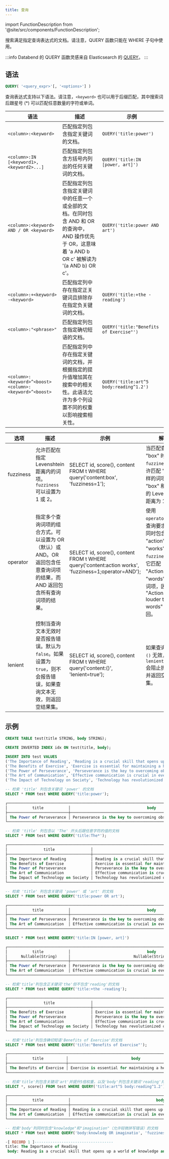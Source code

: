 ```yaml
---
title: 查询
---
```

import FunctionDescription from '@site/src/components/FunctionDescription';

<FunctionDescription description="引入或更新: v1.2.619"/>

搜索满足指定查询表达式的文档。请注意，QUERY 函数只能在 WHERE 子句中使用。

:::info
Databend 的 QUERY 函数灵感来自 Elasticsearch 的 [QUERY](https://www.elastic.co/guide/en/elasticsearch/reference/current/sql-functions-search.html#sql-functions-search-query)。
:::

## 语法

```sql
QUERY( '<query_expr>'[, '<options>'] )
```

查询表达式支持以下语法。请注意，`<keyword>` 也可以用于后缀匹配，其中搜索词后跟星号 (*) 可以匹配任意数量的字符或单词。

| 语法                                                  | 描述                                                                                                                                                                                                                                             | 示例                                |
|---------------------------------------------------------|---------------------------------------------------------------------------------------------------------------------------------------------------------------------------------------------------------------------------------------------------------|-----------------------------------------|
| `<column>:<keyword>`                                    | 匹配指定列包含指定关键词的文档。                                                                                                                                                                            | `QUERY('title:power')`                  |
| `<column>:IN [<keyword1>, <keyword2>...]` | 匹配指定列包含方括号内列出的任何关键词的文档。 | `QUERY('title:IN [power, art]')`|
| `<column>:<keyword> AND / OR <keyword>`                 | 匹配指定列包含指定关键词中的任意一个或全部的文档。在同时包含 AND 和 OR 的查询中，AND 操作优先于 OR，这意味着 'a AND b OR c' 被解读为 '(a AND b) OR c'。                       | `QUERY('title:power AND art')`          |
| `<column>:+<keyword> -<keyword>`                        | 匹配指定列中存在指定正关键词且排除存在指定负关键词的文档。                                                                                               | `QUERY('title:+the -reading')`          |
| `<column>:"<phrase>"`                                   | 匹配指定列包含指定确切短语的文档。                                                                                                                                                                       | `QUERY('title:"Benefits of Exercise"')` |
| `<column>:<keyword>^<boost> <column>:<keyword>^<boost>` | 匹配指定列中存在指定关键词的文档，并根据指定的提升值增加其在搜索中的相关性。此语法允许为多个列设置不同的权重以影响搜索相关性。 | `QUERY('title:art^5 body:reading^1.2')` |


| 选项    | 描述                                                                                                                                                                                         | 示例                                                                                              | 解释                                                                                                                                                                                                          |
|-----------|-----------------------------------------------------------------------------------------------------------------------------------------------------------------------------------------------------|------------------------------------------------------------------------------------------------------|----------------------------------------------------------------------------------------------------------------------------------------------------------------------------------------------------------------------|
| fuzziness | 允许匹配在指定 Levenshtein 距离内的词项。`fuzziness` 可以设置为 1 或 2。                                                                                                    | SELECT id, score(), content FROM t WHERE query('content:box', 'fuzziness=1');                        | 当匹配查询词 "box" 时，`fuzziness=1` 允许匹配 "fox" 这样的词项，因为 "box" 和 "fox" 的 Levenshtein 距离为 1。                                                                          |
| operator  | 指定多个查询词项的组合方式。可以设置为 OR（默认）或 AND。OR 返回包含任意查询词项的结果，而 AND 返回包含所有查询词项的结果。     | SELECT id, score(), content FROM t WHERE query('content:action works', 'fuzziness=1;operator=AND');  | 使用 `operator=AND`，查询要求结果中同时包含 "action" 和 "works"。由于 `fuzziness=1`，它匹配 "Actions" 和 "words" 这样的词项，因此 "Actions speak louder than words" 被返回。 |
| lenient   | 控制当查询文本无效时是否报告错误。默认为 `false`。如果设置为 `true`，则不会报告错误，如果查询文本无效，则返回空结果集。 | SELECT id, score(), content FROM t WHERE query('content:()', 'lenient=true');                        | 如果查询文本 `()` 无效，设置 `lenient=true` 会阻止抛出错误并返回空结果集。                                                                               |

## 示例

```sql
CREATE TABLE test(title STRING, body STRING);

CREATE INVERTED INDEX idx ON test(title, body);

INSERT INTO test VALUES
('The Importance of Reading', 'Reading is a crucial skill that opens up a world of knowledge and imagination.'),
('The Benefits of Exercise', 'Exercise is essential for maintaining a healthy lifestyle.'),
('The Power of Perseverance', 'Perseverance is the key to overcoming obstacles and achieving success.'),
('The Art of Communication', 'Effective communication is crucial in everyday life.'),
('The Impact of Technology on Society', 'Technology has revolutionized our society in countless ways.');

-- 检索 'title' 列包含关键词 'power' 的文档
SELECT * FROM test WHERE QUERY('title:power');

┌────────────────────────────────────────────────────────────────────────────────────────────────────┐
│           title           │                                  body                                  │
├───────────────────────────┼────────────────────────────────────────────────────────────────────────┤
│ The Power of Perseverance │ Perseverance is the key to overcoming obstacles and achieving success. │
└────────────────────────────────────────────────────────────────────────────────────────────────────┘

-- 检索 'title' 列包含以 'The' 开头后跟任意字符的值的文档
SELECT * FROM test WHERE QUERY('title:The*');

┌──────────────────────────────────────────────────────────────────────────────────────────────────────────────────────┐
│                title                │                                      body                                      │
├─────────────────────────────────────┼────────────────────────────────────────────────────────────────────────────────┤
│ The Importance of Reading           │ Reading is a crucial skill that opens up a world of knowledge and imagination. │
│ The Benefits of Exercise            │ Exercise is essential for maintaining a healthy lifestyle.                     │
│ The Power of Perseverance           │ Perseverance is the key to overcoming obstacles and achieving success.         │
│ The Art of Communication            │ Effective communication is crucial in everyday life.                           │
│ The Impact of Technology on Society │ Technology has revolutionized our society in countless ways.                   │
└──────────────────────────────────────────────────────────────────────────────────────────────────────────────────────┘

-- 检索 'title' 列包含关键词 'power' 或 'art' 的文档
SELECT * FROM test WHERE QUERY('title:power OR art');

┌────────────────────────────────────────────────────────────────────────────────────────────────────┐
│           title           │                                  body                                  │
├───────────────────────────┼────────────────────────────────────────────────────────────────────────┤
│ The Power of Perseverance │ Perseverance is the key to overcoming obstacles and achieving success. │
│ The Art of Communication  │ Effective communication is crucial in everyday life.                   │
└────────────────────────────────────────────────────────────────────────────────────────────────────┘

SELECT * FROM test WHERE QUERY('title:IN [power, art]')

┌────────────────────────────────────────────────────────────────────────────────────────────────────┐
│           title           │                                  body                                  │
│      Nullable(String)     │                            Nullable(String)                            │
├───────────────────────────┼────────────────────────────────────────────────────────────────────────┤
│ The Power of Perseverance │ Perseverance is the key to overcoming obstacles and achieving success. │
│ The Art of Communication  │ Effective communication is crucial in everyday life.                   │
└────────────────────────────────────────────────────────────────────────────────────────────────────┘

-- 检索'title'列包含正关键词'the'但不包含'reading'的文档
SELECT * FROM test WHERE QUERY('title:+the -reading');

┌──────────────────────────────────────────────────────────────────────────────────────────────────────────────┐
│                title                │                                  body                                  │
├─────────────────────────────────────┼────────────────────────────────────────────────────────────────────────┤
│ The Benefits of Exercise            │ Exercise is essential for maintaining a healthy lifestyle.             │
│ The Power of Perseverance           │ Perseverance is the key to overcoming obstacles and achieving success. │
│ The Art of Communication            │ Effective communication is crucial in everyday life.                   │
│ The Impact of Technology on Society │ Technology has revolutionized our society in countless ways.           │
└──────────────────────────────────────────────────────────────────────────────────────────────────────────────┘

-- 检索'title'列包含确切短语'Benefits of Exercise'的文档
SELECT * FROM test WHERE QUERY('title:"Benefits of Exercise"');

┌───────────────────────────────────────────────────────────────────────────────────────┐
│           title          │                            body                            │
├──────────────────────────┼────────────────────────────────────────────────────────────┤
│ The Benefits of Exercise │ Exercise is essential for maintaining a healthy lifestyle. │
└───────────────────────────────────────────────────────────────────────────────────────┘

-- 检索'title'列包含关键词'art'并提升5倍权重，以及'body'列包含关键词'reading'并提升1.2倍权重的文档
SELECT *, score() FROM test WHERE QUERY('title:art^5 body:reading^1.2');

┌────────────────────────────────────────────────────────────────────────────────────────────────────────────────────────┐
│           title           │                                      body                                      │  score()  │
├───────────────────────────┼────────────────────────────────────────────────────────────────────────────────┼───────────┤
│ The Importance of Reading │ Reading is a crucial skill that opens up a world of knowledge and imagination. │ 1.3860708 │
│ The Art of Communication  │ Effective communication is crucial in everyday life.                           │ 7.1992116 │
└────────────────────────────────────────────────────────────────────────────────────────────────────────────────────────┘

-- 检索'body'列同时包含"knowledge"和"imagination"（允许轻微拼写错误）的文档
SELECT * FROM test WHERE QUERY('body:knowledg OR imaginatio', 'fuzziness = 1; operator = AND');

-[ RECORD 1 ]-----------------------------------
title: The Importance of Reading
 body: Reading is a crucial skill that opens up a world of knowledge and imagination.
```
